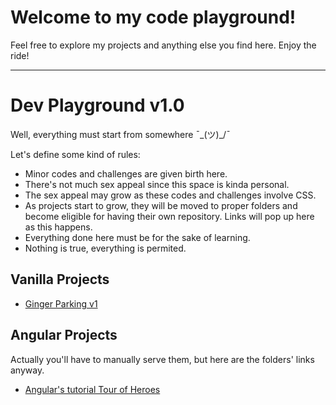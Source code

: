 # Welcome to my code playground!

Feel free to explore my projects and anything else you find here. Enjoy the ride!

------------------------------------------------------------------------------------

# Dev Playground v1.0

Well, everything must start from somewhere ¯\_(ツ)_/¯

Let's define some kind of rules:

* Minor codes and challenges are given birth here.
* There's not much sex appeal since this space is kinda personal.
* The sex appeal may grow as these codes and challenges involve CSS.
* As projects start to grow, they will be moved to proper folders and become eligible for having their own repository. Links will pop up here as this happens.
* Everything done here must be for the sake of learning.
* Nothing is true, everything is permited.

## Vanilla Projects

* [Ginger Parking v1](./ginger-parking/index.html)

## Angular Projects

Actually you'll have to manually serve them, but here are the folders' links anyway.

* [Angular's tutorial Tour of Heroes](./tour-of-heroes)
